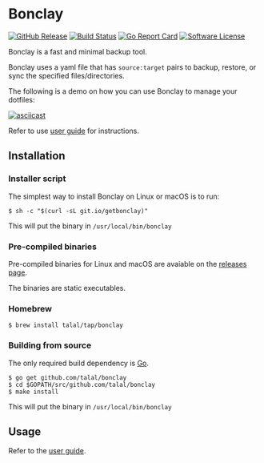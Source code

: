 # Bonclay

[![GitHub Release](https://img.shields.io/github/release/talal/bonclay.svg?style=flat-square)](https://github.com/talal/bonclay/releases/latest)
[![Build Status](https://img.shields.io/travis/talal/bonclay/master.svg?style=flat-square)](https://travis-ci.org/talal/bonclay)
[![Go Report Card](https://goreportcard.com/badge/github.com/talal/bonclay?style=flat-square)](https://goreportcard.com/report/github.com/talal/bonclay)
[![Software License](https://img.shields.io/github/license/talal/bonclay.svg?style=flat-square)](LICENSE)


Bonclay is a fast and minimal backup tool.

Bonclay uses a yaml file that has `source:target` pairs to backup, restore, or sync the specified files/directories.

The following is a demo on how you can use Bonclay to manage your dotfiles:

[![asciicast](https://asciinema.org/a/226247.svg)](https://asciinema.org/a/226247)

Refer to use [user guide](./docs/guide.md) for instructions.

## Installation

### Installer script

The simplest way to install Bonclay on Linux or macOS is to run:

```
$ sh -c "$(curl -sL git.io/getbonclay)"
```

This will put the binary in `/usr/local/bin/bonclay`

### Pre-compiled binaries

Pre-compiled binaries for Linux and macOS are avaiable on the
[releases page](https://github.com/talal/bonclay/releases/latest).

The binaries are static executables.

### Homebrew

```
$ brew install talal/tap/bonclay
```

### Building from source

The only required build dependency is [Go](https://golang.org/).

```
$ go get github.com/talal/bonclay
$ cd $GOPATH/src/github.com/talal/bonclay
$ make install
```

This will put the binary in `/usr/local/bin/bonclay`

## Usage

Refer to the [user guide](./docs/guide.md).
